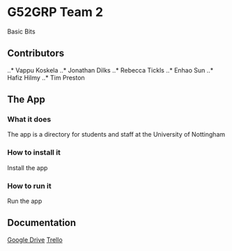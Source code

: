 # G52GRP Team 2
Basic Bits
## Contributors
..* Vappu Koskela
..* Jonathan Dilks
..* Rebecca Tickls
..* Enhao Sun
..* Hafiz Hilmy
..* Tim Preston
## The App
### What it does
The app is a directory for students and staff at the University of Nottingham
### How to install it
Install the app
### How to run it
Run the app
## Documentation
[Google Drive](https://drive.google.com/open?id=0B8-FRJi6a-iUUm1HV3RTNTl0VXM)
[Trello](https://trello.com/b/2CuhjMZ2)